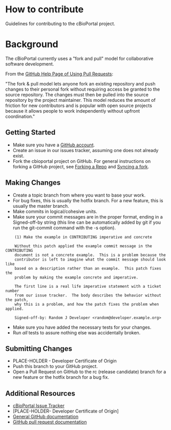 # How to contribute

Guidelines for contributing to the cBioPortal project.

# Background

The cBioPortal currently uses a "fork and pull" model for collaborative software development.

From the [GitHub Help Page of Using Pull Requests](https://help.github.com/articles/using-pull-requests/):

"The fork & pull model lets anyone fork an existing repository and push changes to their personal fork without requiring access be granted to the source repository. The changes must then be pulled into the source repository by the project maintainer. This model reduces the amount of friction for new contributors and is popular with open source projects because it allows people to work independently without upfront coordination."

## Getting Started

 * Make sure you have a [GitHub account](https://github.com/signup/free).
 * Create an issue in our issues tracker, assuming one does not already exist.
 * Fork the cbioportal project on GitHub.  For general instructions on forking a GitHub project, see [Forking a Repo](https://help.github.com/articles/fork-a-repo/) and [Syncing a fork](https://help.github.com/articles/syncing-a-fork/).

## Making Changes

* Create a topic branch from where you want to base your work.
 * For bug fixes, this is usually the hotfix branch.  For a new feature, this is usually the master branch.
* Make commits in logical/cohesive units.
* Make sure your commit messages are in the proper format, ending in a Signed-off-by string (this line can be automatically added by git if you run the git-commit command with the -s option).

````
    (1) Make the example in CONTRIBUTING imperative and concrete

    Without this patch applied the example commit message in the CONTRIBUTING
    document is not a concrete example.  This is a problem because the
    contributor is left to imagine what the commit message should look like
    based on a description rather than an example.  This patch fixes the
    problem by making the example concrete and imperative.

    The first line is a real life imperative statement with a ticket number
    from our issue tracker.  The body describes the behavior without the patch,
    why this is a problem, and how the patch fixes the problem when applied.
    
    Signed-off-by: Random J Developer <random@developer.example.org>
````

* Make sure you have added the necessary tests for your changes.
* Run _all_ tests to assure nothing else was accidentally broken.

## Submitting Changes

* PLACE-HOLDER - Developer Certificate of Origin
* Push this branch to your GitHub project.
* Open a Pull Request on GitHub to the rc (release candidate) branch for a new feature or the hotfix branch for a bug fix.

## Additional Resources

* [cBioPortal Issue Tracker](https://github.com/cBioPortal/cbioportal/issues)
* [PLACE-HOLDER- Developer Certificate of Origin]
* [General GitHub documentation](http://help.github.com/)
* [GitHub pull request documentation](http://help.github.com/send-pull-requests/)
